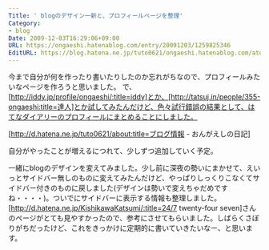 ```yaml
---
Title: ' blogのデザイン一新と、プロフィールページを整理'
Category:
- blog
Date: 2009-12-03T16:29:06+09:00
URL: https://ongaeshi.hatenablog.com/entry/20091203/1259825346
EditURL: https://blog.hatena.ne.jp/tuto0621/ongaeshi.hatenablog.com/atom/entry/6435922169449193003
---
```


今まで自分が何を作ったり書いたりしたのか忘れがちなので、プロフィールみたいなページを作ろうと思いました。
で、[http://iddy.jp/profile/ongaeshi/:title=iddy]とか、[http://tatsuj.in/people/355-ongaeshi:title=達人]とか試してみたんだけど、色々試行錯誤の結果として、はてなダイアリーのプロフィールにまとめることにしました。

[http://d.hatena.ne.jp/tuto0621/about:title=ブログ情報 - おんがえしの日記]

自分がやったことが増えるにつれて、少しずつ追加していく予定。

一緒にblogのデザインを変えてみました。少し前に深夜の勢いにまかせて、えいっとサイドバー無しのものに変えてみたんだけど、やっぱりしっくりこなくてサイドバー付きのものに戻しました(デザインは勢いで変えちゃだめですね・・・・)。ついでにサイドバーに表示する情報も整理しました。[http://d.hatena.ne.jp/KishikawaKatsumi/:title=24/7 twenty-four seven]さんのページがとても見やすかったので、参考にさせてもらいました。しばらくさぼりがちだったけど、これをきっかけに定期的に書いていきたいなー、と思います。
